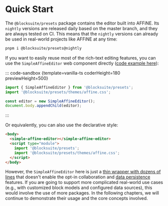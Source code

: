 # Quick Start

The `@blocksuite/presets` package contains the editor built into AFFiNE. Its `nightly` versions are released daily based on the master branch, and they are always tested on CI. This means that the `nightly` versions can already be used in real-world projects like AFFiNE at any time:

```sh
pnpm i @blocksuite/presets@nightly
```

If you want to easily reuse most of the rich-text editing features, you can use the `SimpleAffineEditor` web component directly ([code example here](https://github.com/toeverything/blocksuite/blob/master/packages/playground/examples/basic/index.html)):

::: code-sandbox {template=vanilla-ts coderHeight=180 previewHeight=500}

```ts /index.ts
import { SimpleAffineEditor } from '@blocksuite/presets';
import '@blocksuite/presets/themes/affine.css';

const editor = new SimpleAffineEditor();
document.body.appendChild(editor);
```

:::

Or equivalently, you can also use the declarative style:

```html
<body>
  <simple-affine-editor></simple-affine-editor>
  <script type="module">
    import '@blocksuite/presets';
    import '@blocksuite/presets/themes/affine.css';
  </script>
</body>
```

However, the `SimpleAffineEditor` here is just a [thin wrapper with dozens of lines](https://github.com/toeverything/blocksuite/blob/master/packages/presets/src/components/simple-affine-editor.ts) that doesn't enable the opt-in collaboration and [data persistence](./data-persistence) features. If you are going to support more complicated real-world use cases (e.g., with customized block models and configured data sources), this would involve the use of more packages. In the following chapters, we will continue to demonstrate their usage and the core concepts involved.
